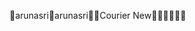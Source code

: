 arunasri                                              a r u n a s r i       C o u r i e r   N e w                                                       